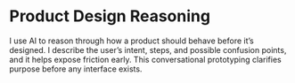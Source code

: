 # Product Design Reasoning

I use AI to reason through how a product should behave before it’s designed. I describe the user’s intent, steps, and possible confusion points, and it helps expose friction early. This conversational prototyping clarifies purpose before any interface exists.
